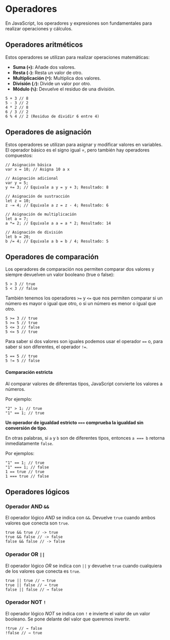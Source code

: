 # Operadores

En JavaScript, los operadores y expresiones son fundamentales para realizar operaciones y cálculos.

## Operadores aritméticos

Estos operadores se utilizan para realizar operaciones matemáticas:

- **Suma (`+`):** Añade dos valores.
- **Resta (`-`):** Resta un valor de otro.
- **Multiplicación (`*`):** Multiplica dos valores.
- **División (`/`):** Divide un valor por otro.
- **Módulo (`%`):** Devuelve el residuo de una división.

```js:line-numbers
5 + 3 // 8
5 - 3 // 2
4 * 2 // 8
6 / 3 // 2
6 % 4 // 2 (Residuo de dividir 6 entre 4)
```

## Operadores de asignación

Estos operadores se utilizan para asignar y modificar valores en variables. El operador básico es el signo igual =, pero también hay operadores compuestos:

```js:line-numbers
// Asignación básica
var x = 10; // Asigna 10 a x

// Asignación adicional
var y = 5;
y += 3; // Equivale a y = y + 3; Resultado: 8

// Asignación de sustracción
let z = 10;
z -= 4; // Equivale a z = z - 4; Resultado: 6

// Asignación de multiplicación
let a = 7;
a *= 2; // Equivale a a = a * 2; Resultado: 14

// Asignación de división
let b = 20;
b /= 4; // Equivale a b = b / 4; Resultado: 5
```

## Operadores de comparación

Los operadores de comparación nos permiten comparar dos valores y siempre devuelven un valor booleano (true o false):

```js:line-numbers
5 > 3 // true
5 < 3 // false
```

También tenemos los operadores `>=` y `<=` que nos permiten comparar si un número es mayor o igual que otro, o si un número es menor o igual que otro.

```js:line-numbers
5 >= 3 // true
5 >= 5 // true
5 <= 3 // false
5 <= 5 // true
```

Para saber si dos valores son iguales podemos usar el operador `==` o, para saber si son diferentes, el operador `!=`.

```js:line-numbers
5 == 5 // true
5 != 5 // false
```

#### Comparación estricta

Al comparar valores de diferentas tipos, JavaScript convierte los valores a números.

Por ejemplo:

```js:line-numbers
"2" > 1; // true
"1" == 1; // true
```

**Un operador de igualdad estricto `===` comprueba la igualdad sin conversión de tipo**.

En otras palabras, si `a` y `b` son de diferentes tipos, entonces `a === b` retorna inmediatamente `false`.

Por ejemplos:

```js:line-numbers
"1" == 1; // true
"1" === 1; // false
1 == true // true
1 === true // false
```

## Operadores lógicos

### Operador AND `&&`

El operador lógico _AND_ se indica con `&&`. Devuelve `true` cuando ambos valores que conecta son `true`.

```js:line-numbers
true && true // -> true
true && false // -> false
false && false // -> false
```

### Operador OR `||`

El operador lógico _OR_ se indica con `||` y devuelve `true` cuando cualquiera de los valores que conecta es `true`.

```js:line-numbers
true || true // → true
true || false // → true
false || false // → false
```

### Operador NOT `!`

El operador lógico _NOT_ se indica con `!` e invierte el valor de un valor booleano. Se pone delante del valor que queremos invertir.

```js:line-numbers
!true // → false
!false // → true
```
